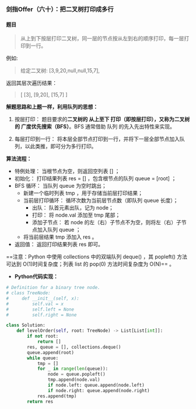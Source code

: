 ### 剑指Offer（六十）：把二叉树打印成多行
#### 题目
> 从上到下按层打印二叉树，同一层的节点按从左到右的顺序打印，每一层打印到一行。
 

例如:
> 给定二叉树: [3,9,20,null,null,15,7],

返回其层次遍历结果：
> [
  [3],
  [9,20],
  [15,7]
]

**解题思路和上题一样，利用队列的思想：**

1.  按层打印： 题目要求的**二叉树的 从上至下 打印（即按层打印），又称为二叉树的 广度优先搜索（BFS）**。BFS 通常借助 队列 的先入先出特性来实现。

2.  每层打印到一行： 将本层全部节点打印到一行，并将下一层全部节点加入队列，以此类推，即可分为多行打印。

**算法流程：**

- 特例处理： 当根节点为空，则返回空列表 [] ；
- 初始化： 打印结果列表 res = [] ，包含根节点的队列 queue = [root] ；
- BFS 循环： 当队列 queue 为空时跳出；
    - 新建一个临时列表 tmp ，用于存储当前层打印结果；
   - 当前层打印循环： 循环次数为当前层节点数（即队列 queue 长度）；
     - 出队： 队首元素出队，记为 node；
     - 打印： 将 node.val 添加至 tmp 尾部；
     - 添加子节点： 若 node 的左（右）子节点不为空，则将左（右）子节点加入队列 queue ；
   - 将当前层结果 tmp 添加入 res 。
- 返回值： 返回打印结果列表 res 即可。



==注意：Python 中使用 collections 中的双端队列 deque() ，其 popleft() 方法可达到 O(1)时间复杂度；列表 list 的 pop(0) 方法时间复杂度为 O(N)== 。

- **Python代码实现：**

```python
# Definition for a binary tree node.
# class TreeNode:
#     def __init__(self, x):
#         self.val = x
#         self.left = None
#         self.right = None

class Solution:
    def levelOrder(self, root: TreeNode) -> List[List[int]]:
        if not root:
            return []
        res, queue = [], collections.deque()
        queue.append(root)
        while queue:
            tmp = []
            for _ in range(len(queue)):
                node = queue.popleft()
                tmp.append(node.val)
                if node.left: queue.append(node.left)
                if node.right: queue.append(node.right)
            res.append(tmp)
        return res
```
